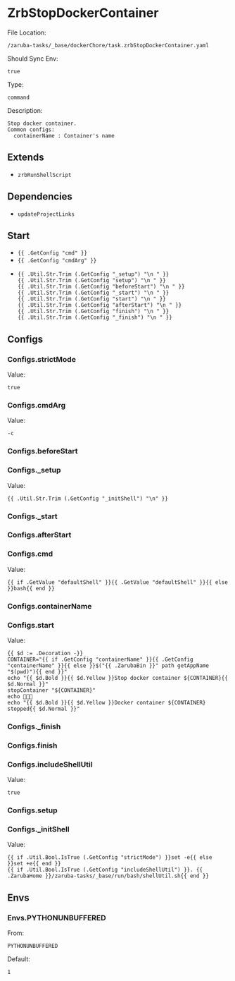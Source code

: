 
# ZrbStopDockerContainer

File Location:

    /zaruba-tasks/_base/dockerChore/task.zrbStopDockerContainer.yaml

Should Sync Env:

    true

Type:

    command

Description:

    Stop docker container.
    Common configs:
      containerName : Container's name



## Extends

* `zrbRunShellScript`


## Dependencies

* `updateProjectLinks`


## Start

* `{{ .GetConfig "cmd" }}`
* `{{ .GetConfig "cmdArg" }}`
*
    ```
    {{ .Util.Str.Trim (.GetConfig "_setup") "\n " }}
    {{ .Util.Str.Trim (.GetConfig "setup") "\n " }}
    {{ .Util.Str.Trim (.GetConfig "beforeStart") "\n " }}
    {{ .Util.Str.Trim (.GetConfig "_start") "\n " }}
    {{ .Util.Str.Trim (.GetConfig "start") "\n " }}
    {{ .Util.Str.Trim (.GetConfig "afterStart") "\n " }}
    {{ .Util.Str.Trim (.GetConfig "finish") "\n " }}
    {{ .Util.Str.Trim (.GetConfig "_finish") "\n " }}

    ```


## Configs


### Configs.strictMode

Value:

    true


### Configs.cmdArg

Value:

    -c


### Configs.beforeStart


### Configs._setup

Value:

    {{ .Util.Str.Trim (.GetConfig "_initShell") "\n" }}


### Configs._start


### Configs.afterStart


### Configs.cmd

Value:

    {{ if .GetValue "defaultShell" }}{{ .GetValue "defaultShell" }}{{ else }}bash{{ end }}


### Configs.containerName


### Configs.start

Value:

    {{ $d := .Decoration -}}
    CONTAINER="{{ if .GetConfig "containerName" }}{{ .GetConfig "containerName" }}{{ else }}$("{{ .ZarubaBin }}" path getAppName "$(pwd)"){{ end }}"
    echo "{{ $d.Bold }}{{ $d.Yellow }}Stop docker container ${CONTAINER}{{ $d.Normal }}"
    stopContainer "${CONTAINER}" 
    echo 🎉🎉🎉
    echo "{{ $d.Bold }}{{ $d.Yellow }}Docker container ${CONTAINER} stopped{{ $d.Normal }}"



### Configs._finish


### Configs.finish


### Configs.includeShellUtil

Value:

    true


### Configs.setup


### Configs._initShell

Value:

    {{ if .Util.Bool.IsTrue (.GetConfig "strictMode") }}set -e{{ else }}set +e{{ end }}
    {{ if .Util.Bool.IsTrue (.GetConfig "includeShellUtil") }}. {{ .ZarubaHome }}/zaruba-tasks/_base/run/bash/shellUtil.sh{{ end }}



## Envs


### Envs.PYTHONUNBUFFERED

From:

    PYTHONUNBUFFERED

Default:

    1